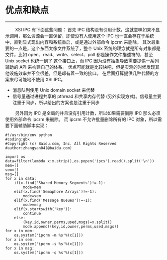 # 优点和缺点
***

&emsp;&emsp;
XSI IPC 有下面这些问题：
首先 IPC 结构没有引用计数，这就意味如果不显示调用，那么资源会一直保留，即使没有人使用这个 IPC 也一直会存在于系统中，直到显式现出内容和系统重启，或是通过外部命令 ipcrm 来删除。
其次最重要的一点是，这个东西太像文件系统了，整个 Unix 系统的理念就是所有对象都是文件，比如 open、read、write、select、poll 都是操作文件描述符的，甚至 Unix socket 也统一到了 这个接口上，而 IPC 因为没有抽象导致需要提供一系列辅助的 API 来构建自己的体系。
优点可能就是比较快吧，但是实测的时候发现其他设施效率并不会很差，但是却有着一致的接口。
在后面打算提供几种代替的方案来尽可能地不使用 XSI IPC。

+ 消息队列使用 Unix domain socket 来代替
+ 信号量通过进程共享的 pthread 和共享内存代替 (另外实现方式)。信号量主要注重于同步，所以给出的方案也是注重于同步

&emsp;&emsp;
另外因为 IPC 是全局的并且没有引用计数，所以如果需要删除 IPC 那么必须使用外部命令 ipcrm 来删除。
而 ipcrm 不允许批量删除所有的 IPC 对象，所以需要下面辅助脚本实现：

    #!/usr/bin/env python
    #coding:gbk
    #Copyright (c) Baidu.com, Inc. All Rights Reserved
    #author:zhangyan04(@baidu.com)
    
    import os
    data=filter(lambda x:x.strip(),os.popen('ipcs').read().split('\n'))
    mem=[]
    sem=[]
    msg=[]
    for x in data:
        if(x.find('Shared Memory Segments')!=-1):
            mode=mem
        elif(x.find('Semaphore Arrays')!=-1):
            mode=sem
        elif(x.find('Message Queues')!=-1):
            mode=msg
        elif(x.startswith('key')):
            continue
        else:
            (key,id,owner,perms,used,msgs)=x.split()
            mode.append((key,id,owner,perms,used,msgs))
    for x in mem:
        os.system('ipcrm -m %s'%(x[1]))
    for x in sem:
        os.system('ipcrm -s %s'%(x[1]))
    for x in msg:
        os.system('ipcrm -q %s'%(x[1]))
